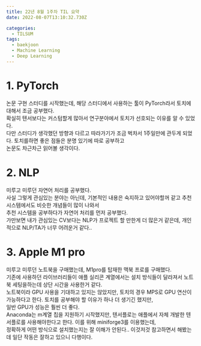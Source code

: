 ```yaml
---
title: 22년 8월 1주차 TIL 요약
date: 2022-08-07T13:10:32.730Z

categories:
  - TILSUM
tags:
  - baekjoon
  - Machine Learning
  - Deep Learning
---
```


# 1. PyTorch
논문 구현 스터디를 시작했는데, 해당 스터디에서 사용하는 툴이 PyTorch라서 토치에 대해서 조금 공부했다.  
확실히 텐서보다는 커스텀할게 많아서 연구분야에서 토치가 선호되는 이유를 알 수 있었다.  
다만 스터디가 생각했던 방향과 다르고 따라가기가 조금 벅차서 1주일만에 관두게 되었다.  토치를하면 좋은 점들은 분명 있기에 따로 공부하고  
논문도 차근차근 읽어볼 생각이다.

# 2. NLP
미루고 미루던 자연어 처리를 공부했다.  
사실 그렇게 관심있는 분야는 아닌데, 기본적인 내용은 숙지하고 있어야할꺼 같고 추천 시스템에서도 비슷한 개념들이 많이 나와서  
추천 시스템을 공부하다가 자연어 처리를 먼저 공부했다.  
가만보면 내가 관심있는 CV보다는 NLP가 프로젝트 할 만한게 더 많은거 같은데, 개인적으로 NLP/TA가 너무 어려운거 같다..  

# 3. Apple M1 pro
미루고 미루던 노트북을 구매했는데, M1pro를 탑재한 맥북 프로를 구매했다.  
기존에 사용하던 라이브러리들이 애플 실리콘 계열에서는 설치 방식들이 달라져서 노트북 세팅을하는데 상단 시간을 사용한거 같다.  
노트북이라 GPU 사용을 기대하고 있지는 않았지만, 토치의 경우 MPS로 GPU 연산이 가능하다고 한다. 토치를 공부해야 할 이유가 하나 더 생기긴 했지만,  
일반 GPU가 성능은 훨씬 더 좋다.  
Anaconda는 m계열 칩을 지원하기 시작했지만, 텐서플로는 애플에서 자체 개발한 텐서플로를 사용해야한다고 한다. 이를 위해 miniforge3를 이용했는데,  
정확하게 어떤 방식으로 설치했는지는 잘 이해가 안된다.. 이것저것 참고하면서 해봤는데 일단 작동은 잘하고 있으니 다행이다.